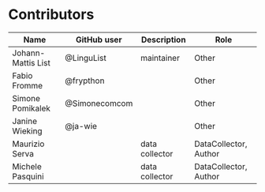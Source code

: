 # Contributors

Name               | GitHub user | Description    | Role
---                | ---         | ---            | ---
Johann-Mattis List | @LinguList  | maintainer     | Other
Fabio Fromme       | @frypthon   |                | Other
Simone Pomikalek   | @Simonecomcom|               | Other
Janine Wieking     | @ja-wie     |                | Other
Maurizio Serva     |             | data collector | DataCollector, Author
Michele Pasquini   |             | data collector | DataCollector, Author
